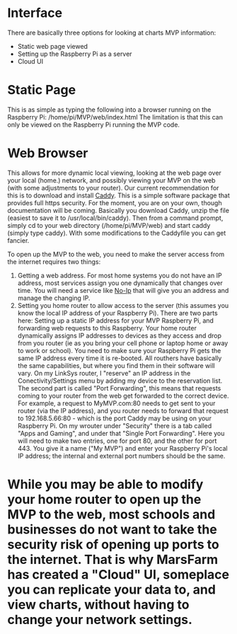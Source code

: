 # Interface

There are basically three options for looking at charts MVP information:
* Static web page viewed
* Setting up the Raspberry Pi as a server
* Cloud UI

# Static Page
This is as simple as typing the following into a browser running on the Raspberry Pi:
/home/pi/MVP/web/index.html
The limitation is that this can only be viewed on the Raspberry Pi running the MVP code.
 
# Web Browser
This allows for more dynamic local viewing, looking at the web page over your local (home.) network, and possibly viewing your MVP on the web (with some adjustments to your router).  Our current recommendation for this is to download and install [Caddy](https://caddyserver.com/). This is a simple software package that provides full https security.  For the moment, you are on your own, though documentation will be coming.  Basically you download Caddy, unzip the file (easiest to save it to /usr/local/bin/caddy).  Then from a command prompt, simply cd to your web directory (/home/pi/MVP/web) and start caddy (simply type caddy).  With some modifications to the Caddyfile you can get fancier.

To open up the MVP to the web, you need to make the server access from the internet requires two things:
1. Getting a web address.  For most home systems you do not have an IP address, most services assign you one dynamically that changes over time.  You will need a service like [No-Ip](https://www.noip.com/) that will give you an address and manage the changing IP.
1. Setting you home router to allow access to the server (this assumes you know the local IP address of your Raspberry Pi). There are two parts here: Setting up a static IP address for your MVP Raspberry Pi, and forwarding web requests to this Raspberry.  Your home router dynamically assigns IP addresses to devices as they access and drop from you router (ie as you bring your cell phone or laptop home or away to work or school).  You need to make sure your Raspberry Pi gets the same IP address every time it is re-booted.  All routhers have basically the same capabilities, but where you find them in their software will vary.  On my LinkSys router, I "reserve" an IP address in the Conectivity/Settings menu by adding my device to the reservation list. The second part is called "Port Forwarding", this means that requests coming to your router from the web get forwarded to the correct device.  For example, a request to MyMVP.com:80 needs to get sent to your router (via the IP address), and you router needs to forward that request to 192.168.5.66:80 - which is the port Caddy may be using on your Raspberry Pi.  On my wrouter under "Security" there is a tab called "Apps and Gaming", and under that "Single Port Forwarding".  Here you will need to make two entries, one for port 80, and the other for port 443.  You give it a name ("My MVP") and enter your Raspberry Pi's local IP address; the internal and external port numbers should be the same.

# While you may be able to modify your home router to open up the MVP to the web, most schools and businesses do not want to take the security risk of opening up ports to the internet.  That is why MarsFarm has created a "Cloud" UI, someplace you can replicate your data to, and view charts, without having to change your network settings.
